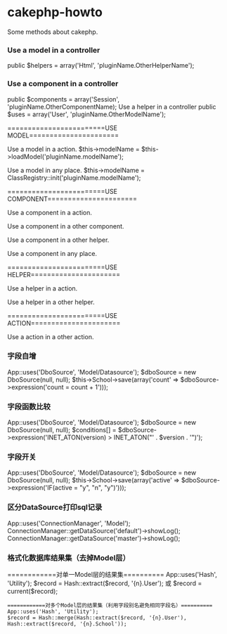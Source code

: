 cakephp-howto
=============

Some methods about cakephp.


<h3>Use a model in a controller</h3>
	public $helpers = array('Html', 'pluginName.OtherHelperName');

<h3>Use a component in a controller</h3>
	public $components = array('Session', 'pluginName.OtherComponentName);

</h3>Use a helper in a controller</h3>
	public $uses = array('User', 'pluginName.OtherModelName');


========================USE MODEL======================

Use a model in a action.
	$this->modelName = $this->loadModel('pluginName.modelName');

Use a model in any place.
	$this->modelName = ClassRegistry::init('pluginName.modelName');

========================USE COMPONENT======================

Use a component in a action.

Use a component in a other component.

Use a component in a other helper.

Use a component in any place.

========================USE HELPER======================

Use a helper in a action.

Use a helper in a other helper.

========================USE ACTION======================

Use a action in a other action.


<h3>字段自增</h3>
	App::uses('DboSource', 'Model/Datasource');
	$dboSource = new DboSource(null, null);
	$this->School->save(array('count' => $dboSource->expression('count = count + 1')));

<h3>字段函数比较</h3>
	App::uses('DboSource', 'Model/Datasource');
	$dboSource = new DboSource(null, null);
	$conditions[] = $dboSource->expression('INET_ATON(version) > INET_ATON("' . $version . '")');

<h3>字段开关</h3>
	App::uses('DboSource', 'Model/Datasource');
	$dboSource = new DboSource(null, null);
	$this->School->save(array('active' => $dboSource->expression('IF(active = "y", "n", "y")')));


<h3>区分DataSource打印sql记录</h3>
	App::uses('ConnectionManager', 'Model');
	ConnectionManager::getDataSource('default')->showLog();
	ConnectionManager::getDataSource('master')->showLog();

<h3>格式化数据库结果集（去掉Model层）</h3>
	============对单一Model层的结果集==========
	App::uses('Hash', 'Utility');
 	$record = Hash::extract($record, '{n}.User');
	或
	$record = current($record);

	============对多个Model层的结果集（利用字段别名避免相同字段名）==========
	App::uses('Hash', 'Utility');
	$record = Hash::merge(Hash::extract($record, '{n}.User'), Hash::extract($record, '{n}.School'));





